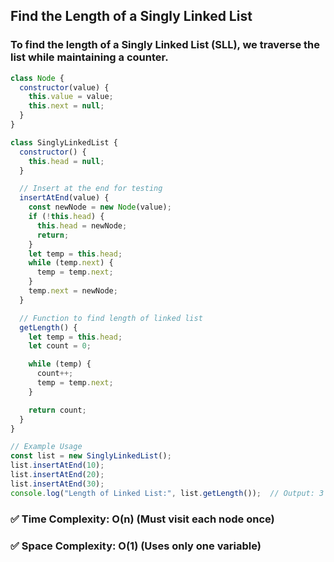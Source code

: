## Find the Length of a Singly Linked List
### To find the length of a Singly Linked List (SLL), we traverse the list while maintaining a counter.

```js
class Node {
  constructor(value) {
    this.value = value;
    this.next = null;
  }
}

class SinglyLinkedList {
  constructor() {
    this.head = null;
  }

  // Insert at the end for testing
  insertAtEnd(value) {
    const newNode = new Node(value);
    if (!this.head) {
      this.head = newNode;
      return;
    }
    let temp = this.head;
    while (temp.next) {
      temp = temp.next;
    }
    temp.next = newNode;
  }

  // Function to find length of linked list
  getLength() {
    let temp = this.head;
    let count = 0;

    while (temp) {
      count++;
      temp = temp.next;
    }

    return count;
  }
}

// Example Usage
const list = new SinglyLinkedList();
list.insertAtEnd(10);
list.insertAtEnd(20);
list.insertAtEnd(30);
console.log("Length of Linked List:", list.getLength());  // Output: 3

```

### ✅ Time Complexity: O(n) (Must visit each node once)
### ✅ Space Complexity: O(1) (Uses only one variable)


